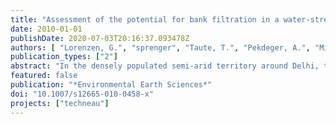 ```yaml
---
title: "Assessment of the potential for bank filtration in a water-stressed megacity (Delhi, India)"
date: 2010-01-01
publishDate: 2020-07-03T20:16:37.093478Z
authors: [ "Lorenzen, G.", "sprenger", "Taute, T.", "Pekdeger, A.", "Mittal, A. K.", "Massmann, G." ]
publication_types: ["2"]
abstract: "In the densely populated semi-arid territory around Delhi, the water demand is rising continuously, while the surface- and groundwater resources are threatened by contamination and overexploitation. This is a typical scenario in many newly industrialising and developing countries, where new approaches for a responsible resources management have to be found. Bank filtration holds a great potential, thus being a low tech method and benefiting from the storage and contaminant attenuation capacity of the natural soil/rock. For this study, three field sites have been constructed to investigate bank filtration in different environments in and around the megacity with a main focus on inorganic contaminants. Hydraulic heads, temperature gradients and hydrochemistry of surface water and groundwater were analysed in three different seasons. Depending on sitespecific conditions, distinct hydrogeological conditions were observed and both positive and negative effects on water quality were identified. Most concerning issues are the impact of anthropogenic ammonia, the mixing with ambient saline groundwater and the mobilisation of arsenic during the reductive dissolution of manganese- and iron(hydr)oxides. Positive aspects are the dilution of contaminants during the mixing of waters from different sources, the sorption of arsenic, denitrification, and the precipitation of fluoride under favourable conditions."
featured: false
publication: "*Environmental Earth Sciences*"
doi: "10.1007/s12665-010-0458-x"
projects: ["techneau"]
---
```


